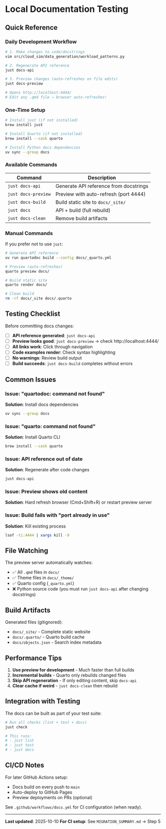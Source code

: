 # Local Documentation Testing

## Quick Reference

### Daily Development Workflow

```bash
# 1. Make changes to code/docstrings
vim src/cloud_sim/data_generation/workload_patterns.py

# 2. Regenerate API reference
just docs-api

# 3. Preview changes (auto-refreshes on file edits)
just docs-preview

# Opens http://localhost:4444/
# Edit any .qmd file → browser auto-refreshes!
```

### One-Time Setup

```bash
# Install just (if not installed)
brew install just

# Install Quarto (if not installed)
brew install --cask quarto

# Install Python docs dependencies
uv sync --group docs
```

### Available Commands

| Command | Description |
|---------|-------------|
| `just docs-api` | Generate API reference from docstrings |
| `just docs-preview` | Preview with auto-refresh (port 4444) |
| `just docs-build` | Build static site to `docs/_site/` |
| `just docs` | API + build (full rebuild) |
| `just docs-clean` | Remove build artifacts |

### Manual Commands

If you prefer not to use `just`:

```bash
# Generate API reference
uv run quartodoc build --config docs/_quarto.yml

# Preview (auto-refreshes)
quarto preview docs/

# Build static site
quarto render docs/

# Clean build
rm -rf docs/_site docs/.quarto
```

## Testing Checklist

Before committing docs changes:

- [ ] **API reference generated**: `just docs-api`
- [ ] **Preview looks good**: `just docs-preview` → check http://localhost:4444/
- [ ] **All links work**: Click through navigation
- [ ] **Code examples render**: Check syntax highlighting
- [ ] **No warnings**: Review build output
- [ ] **Build succeeds**: `just docs-build` completes without errors

## Common Issues

### Issue: "quartodoc: command not found"
**Solution**: Install docs dependencies
```bash
uv sync --group docs
```

### Issue: "quarto: command not found"
**Solution**: Install Quarto CLI
```bash
brew install --cask quarto
```

### Issue: API reference out of date
**Solution**: Regenerate after code changes
```bash
just docs-api
```

### Issue: Preview shows old content
**Solution**: Hard refresh browser (Cmd+Shift+R) or restart preview server

### Issue: Build fails with "port already in use"
**Solution**: Kill existing process
```bash
lsof -ti:4444 | xargs kill -9
```

## File Watching

The preview server automatically watches:
- ✅ All `.qmd` files in `docs/`
- ✅ Theme files in `docs/_theme/`
- ✅ Quarto config (`_quarto.yml`)
- ❌ Python source code (you must run `just docs-api` after changing docstrings)

## Build Artifacts

Generated files (gitignored):
- `docs/_site/` - Complete static website
- `docs/.quarto/` - Quarto build cache
- `docs/objects.json` - Search index metadata

## Performance Tips

1. **Use preview for development** - Much faster than full builds
2. **Incremental builds** - Quarto only rebuilds changed files
3. **Skip API regeneration** - If only editing content, skip `docs-api`
4. **Clear cache if weird** - `just docs-clean` then rebuild

## Integration with Testing

The docs can be built as part of your test suite:

```bash
# Run all checks (lint + test + docs)
just check

# This runs:
# - just lint
# - just test
# - just docs
```

## CI/CD Notes

For later GitHub Actions setup:
- Docs build on every push to `main`
- Auto-deploy to GitHub Pages
- Preview deployments on PRs (optional)

See `.github/workflows/docs.yml` for CI configuration (when ready).

---

**Last updated**: 2025-10-10
**For CI setup**: See `MIGRATION_SUMMARY.md` → Step 5
